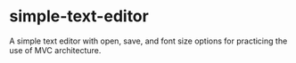 # simple-text-editor
A simple text editor with open, save, and font size options for practicing the use of MVC architecture.
